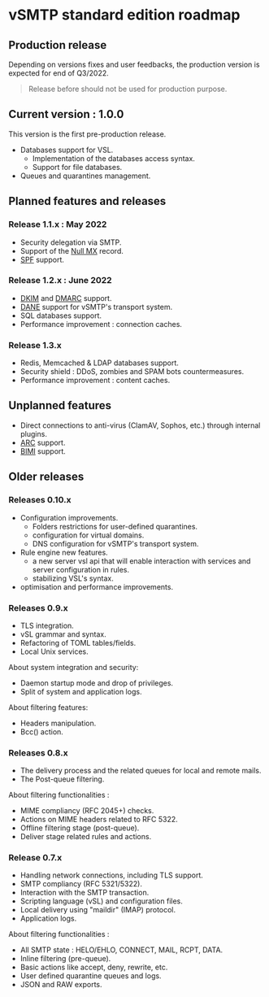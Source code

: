 # vSMTP standard edition roadmap

## Production release

Depending on versions fixes and user feedbacks, the production version is expected for end of Q3/2022.

> Release before should not be used for production purpose.

## Current version : 1.0.0

 This version is the first pre-production release.

- Databases support for VSL.
  - Implementation of the databases access syntax.
  - Support for file databases.
- Queues and quarantines management.

## Planned features and releases

### Release 1.1.x : May 2022

- Security delegation via SMTP.
- Support of the [Null MX](https://datatracker.ietf.org/doc/html/rfc7505) record.
- [SPF](https://datatracker.ietf.org/doc/html/rfc7208) support.

### Release 1.2.x : June 2022

- [DKIM](https://datatracker.ietf.org/doc/html/rfc6376) and [DMARC](https://datatracker.ietf.org/doc/html/rfc7489) support.
- [DANE](https://blog.apnic.net/2019/11/20/better-mail-security-with-dane-for-smtp/) support for vSMTP's transport system.
- SQL databases support.
- Performance improvement : connection caches.

### Release 1.3.x

- Redis, Memcached & LDAP databases support.
- Security shield : DDoS, zombies and SPAM bots countermeasures.
- Performance improvement : content caches.

## Unplanned features

- Direct connections to anti-virus (ClamAV, Sophos, etc.) through internal plugins.
- [ARC](https://datatracker.ietf.org/doc/html/rfc8617) support.
- [BIMI](https://www.ietf.org/archive/id/draft-blank-ietf-bimi-02.txt) support.

## Older releases

### Releases 0.10.x

- Configuration improvements.
  - Folders restrictions for user-defined quarantines.
  - configuration for virtual domains.
  - DNS configuration for vSMTP's transport system.
- Rule engine new features.
  - a new server vsl api that will enable interaction with services and server configuration in rules.
  - stabilizing VSL's syntax.
- optimisation and performance improvements.

### Releases 0.9.x

- TLS integration.
- vSL grammar and syntax.
- Refactoring of TOML tables/fields.
- Local Unix services.

About system integration and security:

- Daemon startup mode and drop of privileges.
- Split of system and application logs.

About filtering features:

- Headers manipulation.
- Bcc() action.

### Releases 0.8.x

- The delivery process and the related queues for local and remote mails.
- The Post-queue filtering.

About filtering functionalities :

- MIME compliancy (RFC 2045+) checks.
- Actions on MIME headers related to RFC 5322.
- Offline filtering stage (post-queue).
- Deliver stage related rules and actions.

### Release 0.7.x

- Handling network connections, including TLS support.
- SMTP compliancy (RFC 5321/5322).
- Interaction with the SMTP transaction.
- Scripting language (vSL) and configuration files.
- Local delivery using "maildir" (IMAP) protocol.
- Application logs.

About filtering functionalities :

- All SMTP state : HELO/EHLO, CONNECT, MAIL, RCPT, DATA.
- Inline filtering (pre-queue).
- Basic actions like accept, deny, rewrite, etc.
- User defined quarantine queues and logs.
- JSON and RAW exports.
